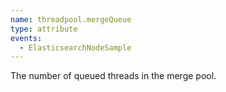 ```yaml
---
name: threadpool.mergeQueue
type: attribute
events:
  - ElasticsearchNodeSample
---
```


The number of queued threads in the merge pool.